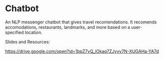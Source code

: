 # Chatbot
An NLP messenger chatbot that gives travel recomendations. It recomends accomodations, restaurants, landmarks, and more based on a user-specified location. 

Slides and Resources:

https://drive.google.com/open?id=1bpZ7vQ_lOkaq7ZJyyy7N-XUGAHa-YA7d
